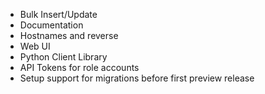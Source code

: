 * Bulk Insert/Update
* Documentation
* Hostnames and reverse
* Web UI
* Python Client Library
* API Tokens for role accounts
* Setup support for migrations before first preview release
